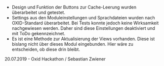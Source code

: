 - Design und Funktion der Buttons zur Cache-Leerung wurden überarbeitet und getestet.
- Settings aus den Moduleinstellungen und Sprachdateien wurden nach OXID-Standard überarbeitet. Bei Tests konnte jedoch keine Wirksamkeit nachgewiesen werden. Daher sind diese Einstellungen deaktiviert und mit ToDo gekennzeichnet.
- Es ist eine Methode zur Aktualisierung der Views vorhanden. Diese ist bislang nicht über dieses Modul eingebunden. Hier wäre zu entscheiden, ob diese drin bleibt.

20.07.2019 - Oxid Hackathon / Sebastian Zwiener 